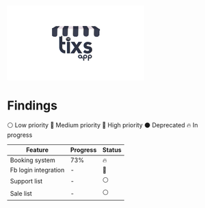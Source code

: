 ![GitHub Logo](/src/img/logoT.png)

# Findings 
  
 :white_circle: Low priority
 :large_blue_circle: Medium priority 
 :red_circle: High priority
 :black_circle: Deprecated
 :fire: In progress

| Feature              | Progress | Status         |
|----------------------|----------|----------------|
| Booking system       | 73%      | :fire:         |
| Fb login integration | -        | :red_circle:   |
| Support list         | -        | :white_circle: |
| Sale list            | -        | :white_circle: |


